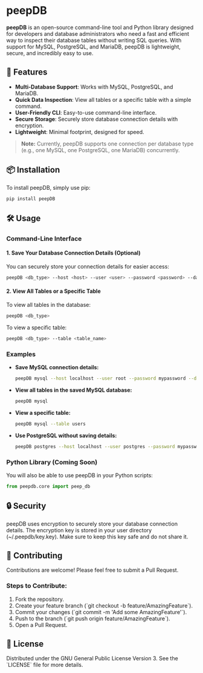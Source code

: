 
# peepDB

**peepDB** is an open-source command-line tool and Python library designed for developers and database administrators who need a fast and efficient way to inspect their database tables without writing SQL queries. With support for MySQL, PostgreSQL, and MariaDB, peepDB is lightweight, secure, and incredibly easy to use.

## 🚀 Features

- **Multi-Database Support**: Works with MySQL, PostgreSQL, and MariaDB.
- **Quick Data Inspection**: View all tables or a specific table with a simple command.
- **User-Friendly CLI**: Easy-to-use command-line interface.
- **Secure Storage**: Securely store database connection details with encryption.
- **Lightweight**: Minimal footprint, designed for speed.

> **Note:** Currently, peepDB supports one connection per database type (e.g., one MySQL, one PostgreSQL, one MariaDB) concurrently.

## 📦 Installation

To install peepDB, simply use pip:

```bash
pip install peepDB
```

## 🛠️ Usage

### Command-Line Interface

#### 1. Save Your Database Connection Details (Optional)

You can securely store your connection details for easier access:

```bash
peepDB <db_type> --host <host> --user <user> --password <password> --database <database> --save
```

#### 2. View All Tables or a Specific Table

To view all tables in the database:

```bash
peepDB <db_type>
```

To view a specific table:

```bash
peepDB <db_type> --table <table_name>
```

### Examples

- **Save MySQL connection details:**

  ```bash
  peepDB mysql --host localhost --user root --password mypassword --database mydb --save
  ```

- **View all tables in the saved MySQL database:**

  ```bash
  peepDB mysql
  ```

- **View a specific table:**

  ```bash
  peepDB mysql --table users
  ```

- **Use PostgreSQL without saving details:**

  ```bash
  peepDB postgres --host localhost --user postgres --password mypassword --database mydb --table customers
  ```

### Python Library (Coming Soon)

You will also be able to use peepDB in your Python scripts:

```python
from peepdb.core import peep_db
```

## 🔒 Security

peepDB uses encryption to securely store your database connection details. The encryption key is stored in your user directory (~/.peepdb/key.key). Make sure to keep this key safe and do not share it.

## 🤝 Contributing

Contributions are welcome! Please feel free to submit a Pull Request.

### Steps to Contribute:

1. Fork the repository.
2. Create your feature branch (\`git checkout -b feature/AmazingFeature\`).
3. Commit your changes (\`git commit -m 'Add some AmazingFeature'\`).
4. Push to the branch (\`git push origin feature/AmazingFeature\`).
5. Open a Pull Request.

## 📜 License

Distributed under the GNU General Public License Version 3. See the \`LICENSE\` file for more details.
